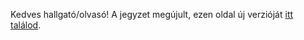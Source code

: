 Kedves hallgató/olvasó! A jegyzet megújult, ezen oldal új verzióját [itt találod](https://nevemlaci.dev/prog2_jegyzet/Törzsanyag/5-operator_no_class/).
